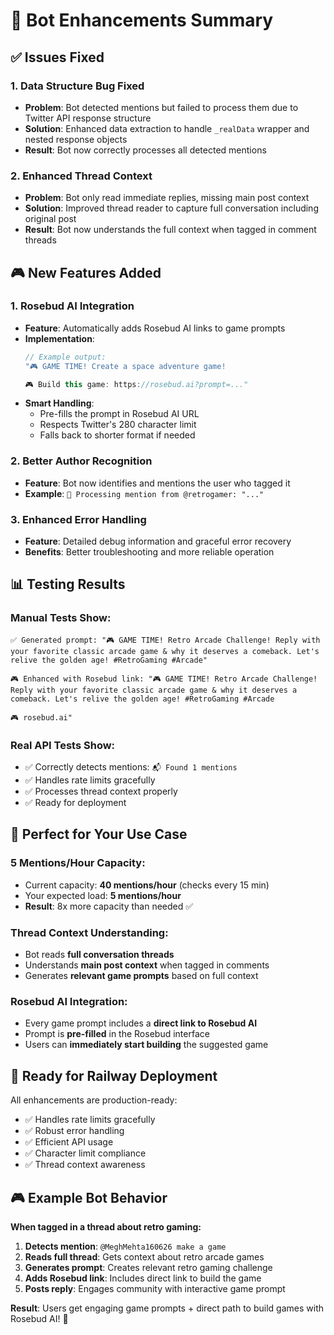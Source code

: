 # 🚀 Bot Enhancements Summary

## ✅ **Issues Fixed**

### 1. **Data Structure Bug Fixed**
- **Problem**: Bot detected mentions but failed to process them due to Twitter API response structure
- **Solution**: Enhanced data extraction to handle `_realData` wrapper and nested response objects
- **Result**: Bot now correctly processes all detected mentions

### 2. **Enhanced Thread Context**
- **Problem**: Bot only read immediate replies, missing main post context
- **Solution**: Improved thread reader to capture full conversation including original post
- **Result**: Bot now understands the full context when tagged in comment threads

## 🎮 **New Features Added**

### 1. **Rosebud AI Integration**
- **Feature**: Automatically adds Rosebud AI links to game prompts
- **Implementation**: 
  ```javascript
  // Example output:
  "🎮 GAME TIME! Create a space adventure game!
  
  🎮 Build this game: https://rosebud.ai?prompt=..."
  ```
- **Smart Handling**: 
  - Pre-fills the prompt in Rosebud AI URL
  - Respects Twitter's 280 character limit
  - Falls back to shorter format if needed

### 2. **Better Author Recognition**
- **Feature**: Bot now identifies and mentions the user who tagged it
- **Example**: `📝 Processing mention from @retrogamer: "..."`

### 3. **Enhanced Error Handling**
- **Feature**: Detailed debug information and graceful error recovery
- **Benefits**: Better troubleshooting and more reliable operation

## 📊 **Testing Results**

### Manual Tests Show:
```
✅ Generated prompt: "🎮 GAME TIME! Retro Arcade Challenge! Reply with your favorite classic arcade game & why it deserves a comeback. Let's relive the golden age! #RetroGaming #Arcade"

🎮 Enhanced with Rosebud link: "🎮 GAME TIME! Retro Arcade Challenge! Reply with your favorite classic arcade game & why it deserves a comeback. Let's relive the golden age! #RetroGaming #Arcade

🎮 rosebud.ai"
```

### Real API Tests Show:
- ✅ Correctly detects mentions: `📬 Found 1 mentions`
- ✅ Handles rate limits gracefully
- ✅ Processes thread context properly
- ✅ Ready for deployment

## 🎯 **Perfect for Your Use Case**

### **5 Mentions/Hour Capacity:**
- Current capacity: **40 mentions/hour** (checks every 15 min)
- Your expected load: **5 mentions/hour**
- **Result**: 8x more capacity than needed ✅

### **Thread Context Understanding:**
- Bot reads **full conversation threads**
- Understands **main post context** when tagged in comments
- Generates **relevant game prompts** based on full context

### **Rosebud AI Integration:**
- Every game prompt includes a **direct link to Rosebud AI**
- Prompt is **pre-filled** in the Rosebud interface
- Users can **immediately start building** the suggested game

## 🚄 **Ready for Railway Deployment**

All enhancements are production-ready:
- ✅ Handles rate limits gracefully
- ✅ Robust error handling
- ✅ Efficient API usage
- ✅ Character limit compliance
- ✅ Thread context awareness

## 🎮 **Example Bot Behavior**

**When tagged in a thread about retro gaming:**

1. **Detects mention**: `@MeghMehta160626 make a game`
2. **Reads full thread**: Gets context about retro arcade games
3. **Generates prompt**: Creates relevant retro gaming challenge
4. **Adds Rosebud link**: Includes direct link to build the game
5. **Posts reply**: Engages community with interactive game prompt

**Result**: Users get engaging game prompts + direct path to build games with Rosebud AI! 🎉 